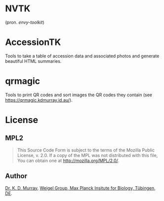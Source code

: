 # NVTK

(pron. *envy-toolkit*)


# AccessionTK

Tools to take a table of accession data and associated photos and generate beautiful HTML summaries.

# qrmagic

Tools to print QR codes and sort images the QR codes they contain (see <https://qrmagic.kdmurray.id.au/>).

# License

## MPL2

> This Source Code Form is subject to the terms of the Mozilla Public
> License, v. 2.0. If a copy of the MPL was not distributed with this
> file, You can obtain one at http://mozilla.org/MPL/2.0/.

## Author

[Dr. K. D. Murray](https://kdmurray.id.au), [Weigel Group, Max Planck Insitute for Biology, Tübingen, DE](https://weigelworld.org).
